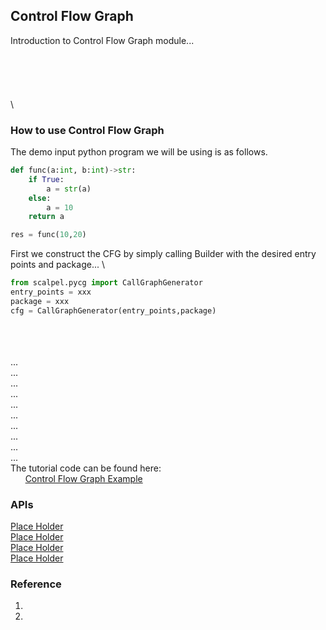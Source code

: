 
## Control Flow Graph
Introduction to Control Flow Graph module...\
\
\
\
\
\
\


### How to use Control Flow Graph
The demo input python program we will be using is as follows.
```python
def func(a:int, b:int)->str:
    if True:
        a = str(a)
    else:
        a = 10
    return a

res = func(10,20)
```
First we construct the CFG by simply calling Builder with the desired entry points and package...
\
```python
from scalpel.pycg import CallGraphGenerator
entry_points = xxx
package = xxx
cfg = CallGraphGenerator(entry_points,package)
```
\
\
\
...\
...\
...\
...\
...\
...\
...\
...\
...\
...\
The tutorial code can be found here:\
&nbsp;&nbsp;&nbsp;&nbsp;&nbsp;&nbsp;[Control Flow Graph Example](example.com)

### APIs
[Place Holder](placeholder.com)\
[Place Holder](placeholder.com)\
[Place Holder](placeholder.com)\
[Place Holder](placeholder.com)

### Reference
1. 
2. 
